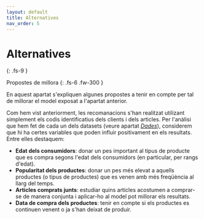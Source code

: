 ```yaml
---
layout: default
title: Alternatives
nav_order: 5
---
```


# Alternatives
{: .fs-9 }

Propostes de millora
{: .fs-6 .fw-300 }

En aquest apartat s'expliquen algunes propostes a tenir en compte per tal de millorar el model exposat a l'apartat anterior.

Com hem vist anteriorment, les recomanacions s'han realitzat utilizant simplement els codis identificatius dels clients i dels articles. Per l'anàlisi que hem fet de cada un dels datasets (veure apartat *[Dades](dades.md)*), considerem que hi ha certes variables que poden influir positivament en els resultats. Entre elles destaquem:

- **Edat dels consumidors**: donar un pes important al tipus de producte que es compra segons l'edat dels consumidors (en particular, per rangs d'edat).
- **Popularitat dels productes**: donar un pes més elevat a aquells productes (o tipus de productes) que es venen amb més freqüència al llarg del temps.
- **Articles comprats junts**: estudiar quins articles acostumen a comprar-se de manera conjunta i aplicar-ho al model pot millorar els resultats.
- **Data de compra dels productes**: tenir en compte si els productes es continuen venent o ja s'han deixat de produir.




